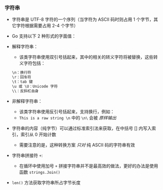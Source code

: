 ### 字符串
* 字符串是 UTF-8 字符的一个序列（当字符为 ASCII 码时则占用 1 个字节，其它字符根据需要占用 2-4 个字节）

* Go 支持以下 2 种形式的字面值：

* 解释字符串：
    * 该类字符串使用双引号括起来，其中的相关的转义字符将被替换，这些转义字符包括：
    ```go
    \n：换行符
    \r：回车符
    \t：tab 键
    \u 或 \U：Unicode 字符
    \\：反斜杠自身
    ```

* 非解释字符串：
    * 该类字符串使用反引号括起来，支持换行，例如：
    * `This is a raw string \n` 中的 `\n\` 会被 *原样输出*

* 字符串的内容（纯字节）可以通过标准索引法来获取，在中括号 [] 内写入索引，索引从 0 开始计数
    * 需要注意的是，这种转换方案 *只对* 纯 ASCII 码的字符串有效

* 字符串拼接符 `+`:
    * 在循环中使用加号 `+` 拼接字符串并不是最高效的做法，更好的办法是使用函数 `strings.Join()`

* `len()` 方法获取字符串所占字节长度